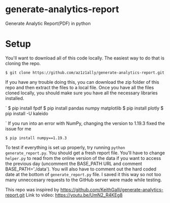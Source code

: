 # generate-analytics-report
Generate Analytic Report(PDF) in python

# Setup
You'll want to download all of this code locally. The easiest way to do that is cloning the repo.

`$ git clone https://github.com/az1z1ally/generate-analytics-report.git`

If you have any trouble doing this, you can download the zip folder of this repo and then extract the files to a local file. Once you have all the files cloned locally, you should make sure you have all the necessary libraries installed.

`
$ pip install fpdf
$ pip install pandas numpy matplotlib
$ pip install plotly
$ pip install -U kaleido

`
If you run into an error with NumPy, changing the version to 1.19.3 fixed the issue for me

`$ pip install numpy==1.19.3`

To test if everything is set up properly, try running `python generate_report.py`. You should get a fresh report file. You'll have to change `helper.py` to read from the online version of the data if you want to access the previous day (uncomment the BASE_PATH URL and comment BASE_PATH='./data'). You will also have to comment out the hard coded date at the bottom of `generate_report.py` file. I saved it this way so not too many unneccesary requests to the GitHub server were made while testing.

This repo was inspired by https://github.com/KeithGalli/generate-analytics-report.git
Link to video: https://youtu.be/UmN2_R4KEg8
